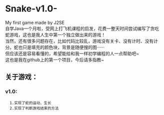 # Snake-v1.0-
My first game made by J2SE  
自学Java一个月啦，受网上打飞机课程的启发，花费一整天时间尝试编写了贪吃蛇游戏，这也是我人生中第一个独立做出来的游戏！  
当然，还有很多问题存在，比如代码比较乱，游戏没有关卡、没有计时、没有计分。蛇也只是填充的颜色块，背景是随便搜的图······  
但应该还是容易看懂的，希望能给和我一样初学编程的人一点帮助吧~  
这也是我在github上的第一个项目，今后请多指教~  

## 关于游戏：
   ### v1.0:
      1.实现了蛇的运动、生长
      2.实现了判断游戏结束的方法
